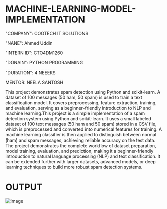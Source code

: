 # MACHINE-LEARNING-MODEL-IMPLEMENTATION

"COMPANY": COOTECH IT SOLUTIONS

"NANE": Ahmed Uddin

"INTERN ID": CTO4DM1260

"DONAIN": PYTHON PROGRAMMING

"DURATION": 4 NEEEKS

MENTOR: NEELA SANTOSH

This project demonstrates spam detection using Python and scikit-learn. A dataset of 100 messages (50 ham, 50 spam) is used to train a text classification model. It covers preprocessing, feature extraction, training, and evaluation, serving as a beginner-friendly introduction to NLP and machine learning.This project is a simple implementation of a spam detection system using Python and scikit-learn. It uses a small labeled dataset of 100 text messages (50 ham and 50 spam) stored in a CSV file, which is preprocessed and converted into numerical features for training. A machine learning classifier is then applied to distinguish between normal (ham) and spam messages, achieving reliable accuracy on the test data. The project demonstrates the complete workflow of dataset preparation, model training, evaluation, and prediction, making it a beginner-friendly introduction to natural language processing (NLP) and text classification. It can be extended further with larger datasets, advanced models, or deep learning techniques to build more robust spam detection systems.

# OUTPUT

![Image](https://github.com/user-attachments/assets/dc2d34d4-5055-44e5-ae35-cd2038741298)
